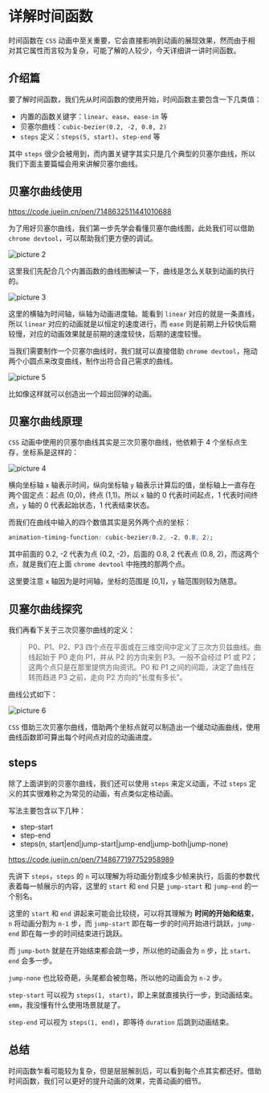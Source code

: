 # 详解时间函数

时间函数在 `CSS` 动画中至关重要，它会直接影响到动画的展现效果，然而由于相对其它属性而言较为复杂，可能了解的人较少，今天详细讲一讲时间函数。

## 介绍篇

要了解时间函数，我们先从时间函数的使用开始，时间函数主要包含一下几类值：

-   内置的函数关键字：`linear`、`ease`、`ease-in` 等
-   贝塞尔曲线：`cubic-bezier(0.2, -2, 0.8, 2)`
-   `steps` 定义：`steps(5, start)`、`step-end` 等

其中 `steps` 很少会被用到，而内置关键字其实只是几个典型的贝塞尔曲线，所以我们下面主要篇幅会用来讲解贝塞尔曲线。

## 贝塞尔曲线使用

https://code.juejin.cn/pen/7148632511441010688

为了用好贝塞尔曲线，我们第一步先学会看懂贝塞尔曲线图，此处我们可以借助 `chrome devtool`，可以帮助我们更方便的调试。

![picture 2](/image/blog-timing-function-7.png)

这里我们先配合几个内置函数的曲线图解读一下，曲线是怎么关联到动画的执行的。

![picture 3](/image/blog-timing-function-58.png)

这里的横轴为时间轴，纵轴为动画进度轴。能看到 `linear` 对应的就是一条直线，所以 `linear` 对应的动画就是以恒定的速度进行，而 `ease` 则是前期上升较快后期较慢，对应的动画效果就是前期的速度较快，后期的速度较慢。

当我们需要制作一个贝塞尔曲线时，我们就可以直接借助 `chrome devtool`，拖动两个小圆点来改变曲线，制作出符合自己需求的曲线。

![picture 5](/image/blog-timing-function-62.png)

比如像这样就可以创造出一个超出回弹的动画。

## 贝塞尔曲线原理

`CSS` 动画中使用的贝塞尔曲线其实是三次贝塞尔曲线，他依赖于 4 个坐标点生存，坐标系是这样的：

![picture 4](/image/blog-timing-function-76.png)

横向坐标轴 `x` 轴表示时间，纵向坐标轴 `y` 轴表示计算后的值，坐标轴上一直存在两个固定点：起点 (0,0)，终点 (1,1)。所以 `x` 轴的 0 代表时间起点，1 代表时间终点，`y` 轴的 0 代表起始状态，1 代表结束状态。

而我们在曲线中输入的四个数值其实是另外两个点的坐标：

```css
animation-timing-function: cubic-bezier(0.2, -2, 0.8, 2);
```

其中前面的 0.2, -2 代表为点 (0.2, -2)，后面的 0.8, 2 代表点 (0.8, 2)，而这两个点，就是我们在上面 `chrome devtool` 中拖拽的那两个点。

这里要注意 `x` 轴因为是时间轴，坐标的范围是 [0,1]，`y` 轴范围则较为随意。

## 贝塞尔曲线探究

我们再看下关于三次贝塞尔曲线的定义：

> P0、P1、P2、P3 四个点在平面或在三维空间中定义了三次方贝兹曲线。曲线起始于 P0 走向 P1，并从 P2 的方向来到 P3。一般不会经过 P1 或 P2；这两个点只是在那里提供方向资讯。P0 和 P1 之间的间距，决定了曲线在转而趋进 P3 之前，走向 P2 方向的“长度有多长”。

曲线公式如下：

![picture 6](/image/blog-timing-function-28.png)

`CSS` 借助三次贝塞尔曲线，借助两个坐标点就可以制造出一个缓动动画曲线，使用曲线函数即可算出每个时间点对应的动画进度。

## steps

除了上面讲到的贝塞尔曲线，我们还可以使用 `steps` 来定义动画，不过 `steps` 定义的其实很难称之为常见的动画，有点类似定格动画。

写法主要包含以下几种：

-   step-start
-   step-end
-   steps(n, start|end|jump-start|jump-end|jump-both|jump-none)

https://code.juejin.cn/pen/7148677197752958989

先讲下 `steps`，`steps` 的 `n` 可以理解为将动画分割成多少帧来执行，后面的参数代表着每一帧展示的内容，这里的 `start` 和 `end` 只是 `jump-start` 和 `jump-end` 的一个别名。

这里的 `start` 和 `end` 讲起来可能会比较绕，可以将其理解为 **时间的开始和结束**，`n` 将动画分割为 `n-1` 步，而 `jump-start` 即在每一步的时间开始进行跳跃，`jump-end` 即在每一步的时间结束进行跳跃。

而 `jump-both` 就是在开始结束都会跳一步，所以他的动画会为 `n` 步，比 `start`、`end` 会多一步。

`jump-none` 也比较奇葩，头尾都会被忽略，所以他的动画会为 `n-2` 步。

`step-start` 可以视为 `steps(1, start)`，即上来就直接执行一步，到动画结束。`emm`，我没懂有什么使用场景就是了。

`step-end` 可以视为 `steps(1, end)`，即等待 `duration` 后跳到动画结束。

## 总结

时间函数乍看可能较为复杂，但是层层解剖后，可以看到每个点其实都还好。借助时间函数，我们可以更好的提升动画的效果，完善动画的细节。
